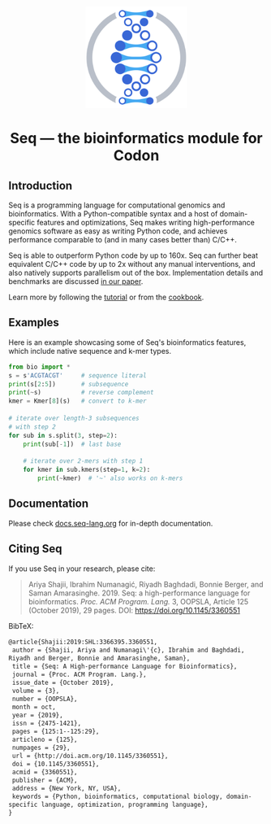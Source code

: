 <p align="center">
 <img src="logo/logo.png?raw=true" width="200" alt="Seq"/>
</p>

<h1 align="center"> Seq — the bioinformatics module for Codon</h1>

## Introduction

Seq is a programming language for computational genomics and bioinformatics. With a Python-compatible syntax and a host of domain-specific features and optimizations, Seq makes writing high-performance genomics software as easy as writing Python code, and achieves performance comparable to (and in many cases better than) C/C++.

Seq is able to outperform Python code by up to 160x. Seq can further beat equivalent C/C++ code by up to 2x without any manual interventions, and also natively supports parallelism out of the box. Implementation details and benchmarks are discussed [in our paper](https://dl.acm.org/citation.cfm?id=3360551).

Learn more by following the [tutorial](https://docs.seq-lang.org/tutorial) or from the [cookbook](https://docs.seq-lang.org/cookbook).

## Examples
Here is an example showcasing some of Seq's bioinformatics features, which include native sequence and k-mer types.

```python
from bio import *
s = s'ACGTACGT'     # sequence literal
print(s[2:5])       # subsequence
print(~s)           # reverse complement
kmer = Kmer[8](s)   # convert to k-mer

# iterate over length-3 subsequences
# with step 2
for sub in s.split(3, step=2):
    print(sub[-1])  # last base

    # iterate over 2-mers with step 1
    for kmer in sub.kmers(step=1, k=2):
        print(~kmer)  # '~' also works on k-mers
```

## Documentation

Please check [docs.seq-lang.org](https://docs.seq-lang.org) for in-depth documentation.

## Citing Seq

If you use Seq in your research, please cite:

> Ariya Shajii, Ibrahim Numanagić, Riyadh Baghdadi, Bonnie Berger, and Saman Amarasinghe. 2019. Seq: a high-performance language for bioinformatics. *Proc. ACM Program. Lang.* 3, OOPSLA, Article 125 (October 2019), 29 pages. DOI: https://doi.org/10.1145/3360551

BibTeX:

```
@article{Shajii:2019:SHL:3366395.3360551,
 author = {Shajii, Ariya and Numanagi\'{c}, Ibrahim and Baghdadi, Riyadh and Berger, Bonnie and Amarasinghe, Saman},
 title = {Seq: A High-performance Language for Bioinformatics},
 journal = {Proc. ACM Program. Lang.},
 issue_date = {October 2019},
 volume = {3},
 number = {OOPSLA},
 month = oct,
 year = {2019},
 issn = {2475-1421},
 pages = {125:1--125:29},
 articleno = {125},
 numpages = {29},
 url = {http://doi.acm.org/10.1145/3360551},
 doi = {10.1145/3360551},
 acmid = {3360551},
 publisher = {ACM},
 address = {New York, NY, USA},
 keywords = {Python, bioinformatics, computational biology, domain-specific language, optimization, programming language},
}
```
